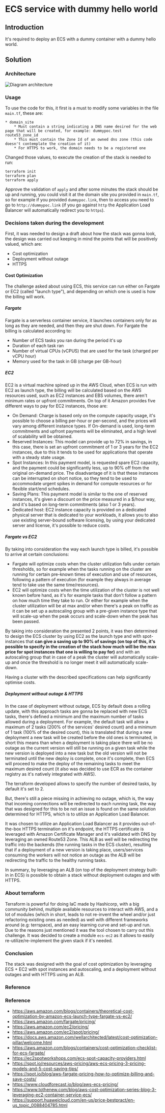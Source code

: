 # ECS service with dummy hello world

## Introduction

It's required to deploy an ECS with a dummy container with a dummy hello world.

## Solution

### Architecture

![Diagram architecture](./arch_diagram.png)

### Usage

To use the code for this, it first is a must to modify some variables in the file `main.tf`, these are:

```textinfo
* domain_site
    * Must contain a string indicating a DNS name desired for the web page that will be created, for example: dummypoc.test
route53_zone_id
    * This must contain the Zone Id of an owned dns zone (this code doesn't contemplate the creation of it)
    * For HTTPS to work, the domain needs to be a registered one
```

Changed those values, to execute the creation of the stack is needed to run:

```textinfo
terraform init
terraform plan
terraform apply
```

Approve the validation of `apply` and after some minutes the stack should be up and running, you could visit it at the domain site you provided in `main.tf`, so for example if you provided `dummypoc.link`, then to access you need to go to `http://dummypoc.link` (if you go against `http` the Application Load Balancer will automatically redirect you to `https`).

### Decisions taken during the development

First, it was needed to design a draft about how the stack was gonna look, the design was carried out keeping in mind the points that will be positively valued, which are:

* Cost optimization
* Deployment without outage
* HTTPS

#### Cost Optimization

The challenge asked about using ECS, this service can run either on Fargate or EC2 (called "launch type"), and depending on which one is used is how the billing will work.


##### Fargate

Fargate is a serverless container service, it launches containers only for as long as they are needed, and then they are shut down. For Fargate the billing is calculated according to:

* Number of ECS tasks you ran during the period it's up
* Duration of each task ran
* Number of virtual CPUs (vCPUS) that are used for the task (charged per vCPU hour)
* Memory used for the task in GB (charge per GB-hour)

##### EC2

EC2 is a virtual machine spined up in the AWS Cloud, when ECS is run with EC2 as launch type, the billing will be calculated based on the AWS resources used, such as EC2 instances and EBS volumes, there aren't minimum rates or upfront commitments.
On top of it Amazon provides five different ways to pay for EC2 instances, those are:

* On Demand: Charge is based only on the compute capacity usage, it's possible to choose a billing per-hour or per-second, and the prices will vary among different instance types. If On-demand is used, long-term commitments and upfront payments will be eliminated, and a high level of scalability will be obtained.
* Reserved Instances: This model can provide up to 72% in savings, in this case, there is set an upfront commitment of 1 or 3 years for the EC2 instances, due to this it tends to be used for applications that operate with a steady state usage.
* Spot Instances: In this payment model, is requested spare EC2 capacity, and the payment could be significantly less, up to 90% off from the original on-demand price. The disadvantage of it is that these instances can be interrupted on short notice, so they tend to be used to accommodate urgent spikes in demand for compute resources or for flexible start/end schedules.
* Saving Plans: This payment model is similar to the one of reserved instances, it's given a discount on the price measured in a $/hour way, and it's based on long-term commitments (also 1 or 3 years).
* Dedicated host: EC2 instance capacity is provided on a dedicated physical server that is dedicated to your workloads, it allows you to also use existing server-bound software licensing, by using your dedicated server and license, it's possible to reduce costs.

##### Fargate vs EC2

By taking into consideration the way each launch type is billed, it's possible to arrive at certain conclusions:

* Fargate will optimize costs when the cluster utilization falls under certain thresholds, so for example when the tasks running on the cluster are running for certain pre-known times of execution and use of resources, following a pattern of execution (for example they always in average tend to take use the same time/resources).
* EC2 will optimize costs when the time utilization of the cluster is not well known before hand, as it's for example tasks that don't follow a pattern on how much time they take to run. Or either for example when the cluster utilization will be at max and/or when there's a peak on traffic as it can be set up a autoscaling group with a pre-given instance type that will scale-up when the peak occurs and scale-down when the peak has been passed.

By taking into consideration the presented 2 points, it was then  determined to design the ECS cluster by using EC2 as the launch type and with spot-instances that **can give a saving up to 90% of savings (on top of this, it's possible to specify in the creation of the stack how much will be the max price for spot instances that one is willing to pay for)** and with an autoscaling group that in case of a peak the cluster will automatically scale-up and once the threshold is no longer meet it will automatically scale-down.


Having a cluster with the described specifications can help significantly optimise costs.

##### Deployment without outage & HTTPS

In the case of deployment without outage, ECS by default does a rolling update, with this approach tasks are gonna be replaced with new ECS tasks, there's defined a minimum and the maximum number of tasks allowed during a deployment.
For example, the default task will allow a maximum of 2 tasks (200% of the services' desired count) and a minimum of 1 task (100% of the desired count), this is translated that during a new deployment a new task will be created before the old ones is terminated, in short this means than when a deployment is taking place there will be no outage as the current version will still be running on a given task while the new version is deployed into a new task but the old version will not be terminated until the new deploy is complete, once it's complete, then ECS will proceed to make the deploy of the remaining tasks to meet the maximum desired count (it also was decided to use ECR as the container registry as it's natively integrated with AWS).

The terraform developed allows to specify the number of desired tasks, by default it's set to 2.

But, there's still a piece missing in achieving no outage, which is, the way that incoming connections will be redirected to each running task, the way that was designed for this to be not an issue is found on the same solution determined for HTTPS, which is to utilize an Application Load Balancer.

It was chosen to utilize an Application Load Balancer as it provides out-of-the-box HTTPS termination on it's endpoint, the HTTPS certificate is leveraged with Amazon Certificate Manager and it's validated with DNS by leveraging an owned Route53 Zone.
This ALB as well will be redirecting the traffic into the backends (the running tasks in the ECS cluster), resulting that if a deployment of a new version is taking place, users/services consuming the workers will not notice an outage as the ALB will be redirecting the traffic to the healthy running tasks.

In summary, by leveraging an ALB (on top of the deployment strategy built-in in ECS) is possible to obtain a stack without deployment outages and with HTTPS.

### About terraform

Terraform is powerful for doing IaC made by Hashicorp, with a big community behind, multiple available resources to interact with AWS, and a lot of modules (which in short, leads to not re-invent the wheel and/or just refactoring existing ones as needed) as well with different frameworks around (e.g: terrspace), and an easy learning curve and set-up and run.
Due to the reasons just mentioned it was the tool chosen to carry out this challenge.
It was decided to create a module `ecs-ec2` as it allows to easily re-utilize/re-implement the given stack if it's needed.

### Conclusion

The stack was designed with the goal of cost optimization by leveraging ECS + EC2 with spot instances and autoscaling, and a deployment without outages and with HTTPS using an ALB.

### Reference

### Reference

* https://aws.amazon.com/blogs/containers/theoretical-cost-optimization-by-amazon-ecs-launch-type-fargate-vs-ec2/
* https://aws.amazon.com/fargate/pricing/
* https://aws.amazon.com/ec2/pricing/
* https://aws.amazon.com/ec2/spot/pricing/
* https://docs.aws.amazon.com/wellarchitected/latest/cost-optimization-pillar/welcome.html
* https://aws.amazon.com/blogs/containers/cost-optimization-checklist-for-ecs-fargate/
* https://ec2spotworkshops.com/ecs-spot-capacity-providers.html
* https://spot.io/resources/aws-pricing/aws-ecs-pricing-3-pricing-models-and-5-cost-saving-tips/
* https://spot.io/blog/aws-fargate-pricing-how-to-optimize-billing-and-save-costs/
* https://www.cloudforecast.io/blog/aws-ecs-pricing/
* https://www.tothenew.com/blog/aws-cost-optimization-series-blog-3-leveraging-ec2-container-service-ecs/
* https://support.huaweicloud.com/en-us/price-bestpract/en-us_topic_0088404785.html